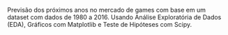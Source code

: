 Previsão dos próximos anos no mercado de games com base em um dataset com dados de 1980 a 2016. Usando Análise Exploratória de Dados (EDA), Gráficos com Matplotlib e Teste de Hipóteses com Scipy.
